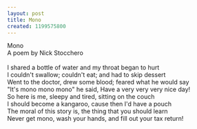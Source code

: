 ```yaml
---
layout: post
title: Mono
created: 1199575800
---
```

<p>Mono<br />
	A poem by Nick Stocchero<br />
	<br />
	I shared a bottle of water and my throat began to hurt<br />
	I couldn&#39;t swallow; couldn&#39;t eat; and had to skip dessert<br />
	Went to the doctor, drew some blood; feared what he would say<br />
	&quot;It&#39;s mono mono mono&quot; he said, Have a very very very nice day!<br />
	So here is me, sleepy and tired, sitting on the couch<br />
	I should become a kangaroo, cause then I&#39;d have a pouch<br />
	The moral of this story is, the thing that you should learn<br />
	Never get mono, wash your hands, and fill out your tax return!</p>
